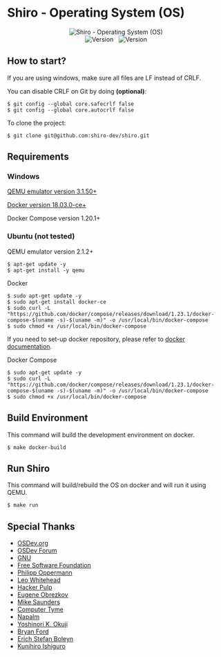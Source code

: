 # Shiro - Operating System (OS)

<p align="center">

<img src="http://nimbleking.com/shiro/images/shiro.bmp" alt="Shiro - Operating System (OS)"/>

<br/>

<img src="https://img.shields.io/badge/Version-v0.2-green.svg" alt="Version">
&nbsp;
<img src="https://img.shields.io/badge/Date-2019/05/01-green.svg" alt="Version">

</p>

## How to start?
If you are using windows, make sure all files are LF instead of CRLF. 

You can disable CRLF on Git by doing **(optional)**:
```shell
$ git config --global core.safecrlf false
$ git config --global core.autocrlf false
```

To clone the project:
```shell
$ git clone git@github.com:shiro-dev/shiro.git
```

## Requirements

### Windows
[QEMU emulator version 3.1.50+](https://qemu.weilnetz.de/w64/qemu-w64-setup-20190218.exe)

[Docker version 18.03.0-ce+](https://hub.docker.com/editions/community/docker-ce-desktop-windows)

Docker Compose version 1.20.1+

### Ubuntu (not tested)
QEMU emulator version 2.1.2+
```shell
$ apt-get update -y
$ apt-get install -y qemu
```
Docker
```shell
$ sudo apt-get update -y
$ sudo apt-get install docker-ce
$ sudo curl -L "https://github.com/docker/compose/releases/download/1.23.1/docker-compose-$(uname -s)-$(uname -m)" -o /usr/local/bin/docker-compose
$ sudo chmod +x /usr/local/bin/docker-compose
```
If you need to set-up docker repository, please refer to [docker documentation](https://docs.docker.com/v17.09/engine/installation/linux/docker-ce/ubuntu/#install-docker-ce-1).

Docker Compose
```shell
$ sudo apt-get update -y
$ sudo curl -L "https://github.com/docker/compose/releases/download/1.23.1/docker-compose-$(uname -s)-$(uname -m)" -o /usr/local/bin/docker-compose
$ sudo chmod +x /usr/local/bin/docker-compose
```

## Build Environment
This command will build the development environment on docker.
```shell
$ make docker-build
```

## Run Shiro
This command will build/rebuild the OS on docker and will run it using QEMU.
```shell
$ make run
```

## Special Thanks
- [OSDev.org](https://osdev.org/)
- [OSDev Forum](https://forum.osdev.org/)
- [GNU](https://www.gnu.org/)
- [Free Software Foundation](https://www.fsf.org/pt-br)
- [Philipp Oppermann](https://os.phil-opp.com/)
- [Leo Whitehead](https://medium.com/@lduck11007)
- [Hacker Pulp](https://hackerpulp.com/)
- [Eugene Obrezkov](https://blog.ghaiklor.com/how-to-implement-your-own-hello-world-boot-loader-c0210ef5e74b)
- [Mike Saunders](http://mikeos.sourceforge.net/)
- [Computer Tyme](http://www.ctyme.com/)
- [Napalm](http://www.rohitab.com/discuss/user/3860-napalm/)
- [Yoshinori K. Okuji](http://download-mirror.savannah.gnu.org/releases/grub/phcoder/multiboot.pdf)
- [Bryan Ford](http://download-mirror.savannah.gnu.org/releases/grub/phcoder/multiboot.pdf)
- [Erich Stefan Boleyn](http://download-mirror.savannah.gnu.org/releases/grub/phcoder/multiboot.pdf)
- [Kunihiro Ishiguro](http://download-mirror.savannah.gnu.org/releases/grub/phcoder/multiboot.pdf)
